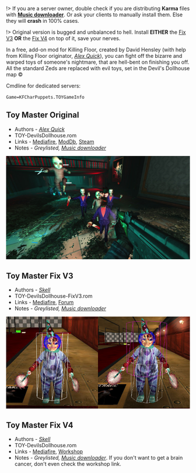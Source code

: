 [Music downloader]: <https://forums.tripwireinteractive.com/index.php?threads/mutator-music-downloader.101249/> 'music downloader'

!> If you are a server owner, double check if you are distributing **Karma** files with **[Music downloader]**. Or ask your clients to manually install them. Else they will **crash** in 100% cases.

!> Original version is bugged and unbalanced to hell. Install **EITHER** the [Fix V3](#Toy-Master-Fix-V3) **OR** the [Fix V4](#Toy-Master-Fix-V4) on top of it, save your nerves.

In a free, add-on mod for Killing Floor, created by David Hensley (with help from Killing Floor originator, [*Alex Quick*](Docs/../_links.md#KF_Alex)), you can fight off the bizarre and warped toys of someone's nightmare, that are hell-bent on finishing you off. All the standard Zeds are replaced with evil toys, set in the Devil's Dollhouse map ©

Cmdline for dedicated servers:

```clike
Game=KFCharPuppets.TOYGameInfo
```

## Toy Master Original

* Authors - [*Alex Quick*](Docs/../_links.md#KF_Alex)
* TOY-DevilsDollhouse.rom
* Links - [Mediafire](<https://www.mediafire.com/file/lpu8z96zdlgr2en/ToyMaster.zip/file>), [ModDb](<https://www.moddb.com/mods/toy-master>), [Steam](<https://store.steampowered.com/app/326960/Killing_Floor__Toy_Master/>)
* Notes - *Greylisted, [Music downloader]*

![IMG](./_images/toy_DevilsDollhouse.jpeg ':size=300')

## Toy Master Fix V3

* Authors - [*Skell*](Docs/../_links.md#Skell)
* TOY-DevilsDollhouse-FixV3.rom
* Links - [Mediafire](<https://www.mediafire.com/file/47aa66d8h8q68a6/Toy_Master_Fix_V3.zip/file>), [Forum](<https://forums.tripwireinteractive.com/index.php?threads/killing-floor-toy-master-bugs-and-fixes.104461/>)
* Notes - *Greylisted, [Music downloader]*

![IMG](./_images/toy_DevilsDollhouseFix.png ':size=300')

## Toy Master Fix V4

* Authors - [*Skell*](Docs/../_links.md#Skell)
* TOY-DevilsDollhouse.rom
* Links - [Mediafire](<https://www.mediafire.com/file/ish48ujyff1mryc/Toy+Master+Fix+V4.zip/file>), [Workshop](<https://steamcommunity.com/sharedfiles/filedetails/?id=1707277817>)
* Notes - *Greylisted, [Music downloader]*. If you don't want to get a brain cancer, don't even check the workshop link.
